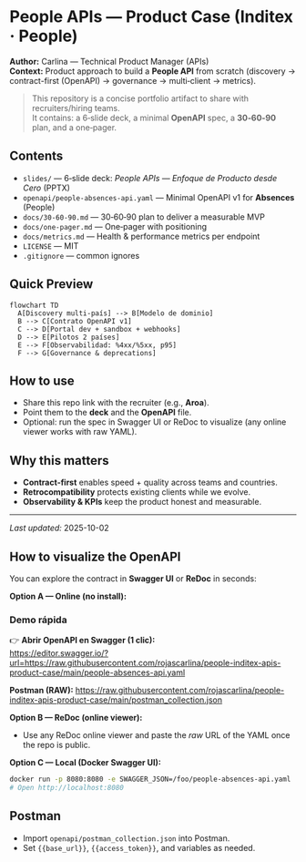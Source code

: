 # People APIs — Product Case (Inditex · People)

**Author:** Carlina — Technical Product Manager (APIs)  
**Context:** Product approach to build a **People API** from scratch (discovery → contract-first (OpenAPI) → governance → multi‑client → metrics).

> This repository is a concise portfolio artifact to share with recruiters/hiring teams.  
> It contains: a 6‑slide deck, a minimal **OpenAPI** spec, a **30‑60‑90** plan, and a one‑pager.

## Contents
- `slides/` — 6‑slide deck: *People APIs — Enfoque de Producto desde Cero* (PPTX)
- `openapi/people-absences-api.yaml` — Minimal OpenAPI v1 for **Absences** (People)
- `docs/30-60-90.md` — 30‑60‑90 plan to deliver a measurable MVP
- `docs/one-pager.md` — One‑pager with positioning
- `docs/metrics.md` — Health & performance metrics per endpoint
- `LICENSE` — MIT
- `.gitignore` — common ignores

## Quick Preview
```mermaid
flowchart TD
  A[Discovery multi-país] --> B[Modelo de dominio]
  B --> C[Contrato OpenAPI v1]
  C --> D[Portal dev + sandbox + webhooks]
  D --> E[Pilotos 2 países]
  E --> F[Observabilidad: %4xx/%5xx, p95]
  F --> G[Governance & deprecations]
```

## How to use
- Share this repo link with the recruiter (e.g., **Aroa**).  
- Point them to the **deck** and the **OpenAPI** file.  
- Optional: run the spec in Swagger UI or ReDoc to visualize (any online viewer works with raw YAML).

## Why this matters
- **Contract‑first** enables speed + quality across teams and countries.  
- **Retrocompatibility** protects existing clients while we evolve.  
- **Observability & KPIs** keep the product honest and measurable.

---

*Last updated:* 2025-10-02

## How to visualize the OpenAPI
You can explore the contract in **Swagger UI** or **ReDoc** in seconds:

**Option A — Online (no install):**
### Demo rápida

👉 **Abrir OpenAPI en Swagger (1 clic):**  
https://editor.swagger.io/?url=https://raw.githubusercontent.com/rojascarlina/people-inditex-apis-product-case/main/people-absences-api.yaml

**Postman (RAW):** https://raw.githubusercontent.com/rojascarlina/people-inditex-apis-product-case/main/postman_collection.json


**Option B — ReDoc (online viewer):**
- Use any ReDoc online viewer and paste the *raw* URL of the YAML once the repo is public.

**Option C — Local (Docker Swagger UI):**
```bash
docker run -p 8080:8080 -e SWAGGER_JSON=/foo/people-absences-api.yaml       -v $(pwd)/openapi:/foo swaggerapi/swagger-ui
# Open http://localhost:8080
```

## Postman
- Import `openapi/postman_collection.json` into Postman.
- Set `{{base_url}}`, `{{access_token}}`, and variables as needed.
